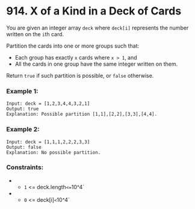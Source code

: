 # 914. X of a Kind in a Deck of Cards

You are given an integer array `deck` where `deck[i]` represents the number written on the `i`th card.

Partition the cards into one or more groups such that:

- Each group has exactly `x` cards where `x > 1`, and
- All the cards in one group have the same integer written on them.

Return `true` if such partition is possible, or `false` otherwise.

### Example 1:

```
Input: deck = [1,2,3,4,4,3,2,1]
Output: true
Explanation: Possible partition [1,1],[2,2],[3,3],[4,4].
```

### Example 2:

```
Input: deck = [1,1,1,2,2,2,3,3]
Output: false
Explanation: No possible partition.
```

### Constraints:

- - `1` <= deck.length` <= `10^4`
- - `0` <= deck[i]` < `10^4`
